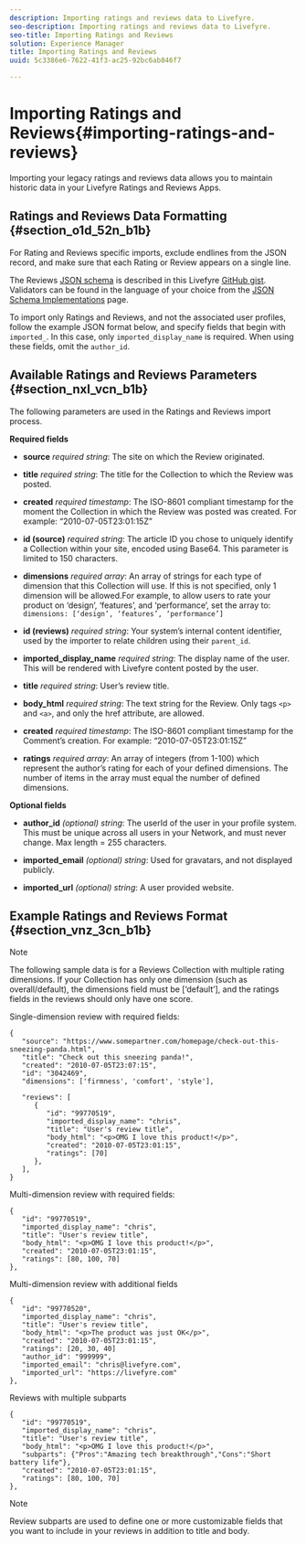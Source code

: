 ```yaml
---
description: Importing ratings and reviews data to Livefyre.
seo-description: Importing ratings and reviews data to Livefyre.
seo-title: Importing Ratings and Reviews
solution: Experience Manager
title: Importing Ratings and Reviews
uuid: 5c3386e6-7622-41f3-ac25-92bc6ab846f7

---
```


# Importing Ratings and Reviews{#importing-ratings-and-reviews}

Importing your legacy ratings and reviews data allows you to maintain historic data in your Livefyre Ratings and Reviews Apps.

## Ratings and Reviews Data Formatting {#section_o1d_52n_b1b}

For Rating and Reviews specific imports, exclude endlines from the JSON record, and make sure that each Rating or Review appears on a single line.

The Reviews [JSON schema](https://json-schema.org/) is described in this Livefyre [GitHub gist](https://github.com/Livefyre/import-tools/blob/master/lfvalidator/jsonschema/reviews_schema.json). Validators can be found in the language of your choice from the [JSON Schema Implementations](https://json-schema.org/implementations.html) page.

To import only Ratings and Reviews, and not the associated user profiles, follow the example JSON format below, and specify fields that begin with `imported_`. In this case, only `imported_display_name` is required. When using these fields, omit the `author_id`.

## Available Ratings and Reviews Parameters {#section_nxl_vcn_b1b}

The following parameters are used in the Ratings and Reviews import process.

**Required fields**

* **source** *required string*:  The site on which the Review originated.

* **title** *required string*:  The title for the Collection to which the Review was posted.

* **created** *required timestamp*:  The ISO-8601 compliant timestamp for the moment the Collection in which the Review was posted was created. For example: “2010-07-05T23:01:15Z”

* **id (source)** *required string*:  The article ID you chose to uniquely identify a Collection within your site, encoded using Base64. This parameter is limited to 150 characters.

* **dimensions** *required array*:  An array of strings for each type of dimension that this Collection will use. If this is not specified, only 1 dimension will be allowed.For example, to allow users to rate your product on ‘design’, ‘features’, and ‘performance’, set the array to: `dimensions: [‘design’, ‘features’, ‘performance’]`

* **id (reviews)** *required string*:  Your system’s internal content identifier, used by the importer to relate children using their `parent_id`.

* **imported_display_name** *required string*:  The display name of the user. This will be rendered with Livefyre content posted by the user.

* **title** *required string*:  User’s review title.

* **body_html** *required string*:  The text string for the Review. Only tags `<p>` and `<a>`, and only the href attribute, are allowed.

* **created** *required timestamp*:  The ISO-8601 compliant timestamp for the Comment’s creation. For example: “2010-07-05T23:01:15Z”

* **ratings** *required array*:  An array of integers (from 1-100) which represent the author’s rating for each of your defined dimensions. The number of items in the array must equal the number of defined dimensions.

**Optional fields**

* **author_id** *(optional) string*:  The userId of the user in your profile system. This must be unique across all users in your Network, and must never change. Max length = 255 characters.

* **imported_email** *(optional) string*:  Used for gravatars, and not displayed publicly.

* **imported_url** *(optional) string*:  A user provided website.

## Example Ratings and Reviews Format {#section_vnz_3cn_b1b}

>[!NOTE]
>
>The following sample data is for a Reviews Collection with multiple rating dimensions. If your Collection has only one dimension (such as overall/default), the dimensions field must be [‘default’], and the ratings fields in the reviews should only have one score.

Single-dimension review with required fields:

```
{
   "source": "https://www.somepartner.com/homepage/check-out-this-sneezing-panda.html",
   "title": "Check out this sneezing panda!",
   "created": "2010-07-05T23:07:15",
   "id": "3042469",
   "dimensions": ['firmness', 'comfort', 'style'],
 
   "reviews": [
      {
         "id": "99770519",
         "imported_display_name": "chris",
         "title": "User's review title",
         "body_html": "<p>OMG I love this product!</p>",
         "created": "2010-07-05T23:01:15",
         "ratings": [70]
      },
   ],
}
```

Multi-dimension review with required fields:

```
{
   "id": "99770519",
   "imported_display_name": "chris",
   "title": "User's review title",
   "body_html": "<p>OMG I love this product!</p>",
   "created": "2010-07-05T23:01:15",
   "ratings": [80, 100, 70]
},
```

Multi-dimension review with additional fields

```
{
   "id": "99770520",
   "imported_display_name": "chris",
   "title": "User's review title",
   "body_html": "<p>The product was just OK</p>",
   "created": "2010-07-05T23:01:15",
   "ratings": [20, 30, 40]
   "author_id": "999999",
   "imported_email": "chris@livefyre.com",
   "imported_url": "https://livefyre.com"
},
```

Reviews with multiple subparts

```
{
   "id": "99770519",
   "imported_display_name": "chris",
   "title": "User's review title",
   "body_html": "<p>OMG I love this product!</p>",
   "subparts": {"Pros":"Amazing tech breakthrough","Cons":"Short battery life"},
   "created": "2010-07-05T23:01:15",
   "ratings": [80, 100, 70]
},
```

>[!NOTE]
>
>Review subparts are used to define one or more customizable fields that you want to include in your reviews in addition to title and body.
